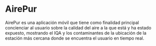 # AirePur
AirePur es una aplicación móvil que tiene como finalidad principal concienciar al usuario sobre la calidad del aire a la que está y ha estado expuesto, mostrando el IQA y los contaminantes de la ubicación de la estación más cercana donde se encuentra el usuario en tiempo real.

